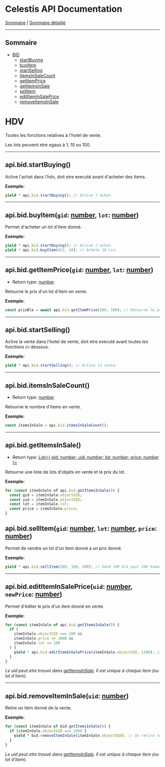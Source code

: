 # Celestis API Documentation

[Sommaire](README.md) | [Sommaire détaillé](singlepage.md)

---

## Sommaire

- [BID](#bid)
  - [startBuying](#bidstartbuying)
  - [buyItem](#hdv-buy-item)
  - [startSelling](#bidstartselling)
  - [itemsInSaleCount](#biditemsInSaleCount)
  - [getItemPrice](#hdv-get-item-price)
  - [getItemsInSale](#bidgetitemsinsale)
  - [sellItem](#hdv-sell-item)
  - [editItemInSalePrice](#hdv-edit-item-in-sale-price)
  - [removeItemsInSale](#hdv-remove-item-in-sale)

# HDV

Toutes les fonctions relatives à l'hotel de vente.

Les lots peuvent etre egaux à 1, 10 ou 100.

---

## api.bid.startBuying()

Active l'achat dans l'hdv, doit etre executé avant d'acheter des items.

**Exemple:**

```js
yield * api.bid.startBuying(); // Active l'achat.
```

---

<h2 id="hdv-buy-item">
  api.bid.buyItem(<code>gid</code>: <a href="https://developer.mozilla.org/fr-Fr/docs/Web/JavaScript/Data_structures#Number_type">number</a>, <code>lot</code>: <a href="https://developer.mozilla.org/fr-Fr/docs/Web/JavaScript/Data_structures#Number_type">number</a>)
</h2>

Permet d'acheter un lot d'item donné.

**Exemple:**

```js
yield * api.bid.startBuying(); // Active l'achat.
yield * api.bid.buyItem(423, 10); // Achète 10 Lin.
```

---

<h2 id="hdv-get-item-price">
  api.bid.getItemPrice(<code>gid</code>: <a href="https://developer.mozilla.org/fr-Fr/docs/Web/JavaScript/Data_structures#Number_type">number</a>, <code>lot</code>: <a href="https://developer.mozilla.org/fr-Fr/docs/Web/JavaScript/Data_structures#Number_type">number</a>)
</h2>

- Return type: <a href="https://developer.mozilla.org/fr-Fr/docs/Web/JavaScript/Data_structures#Number_type">number</a>

Retourne le prix d'un lot d'item en vente.

**Exemple:**

```js
const prixBle = await api.bid.getItemPrice(289, 100); // Retourne le prix du lot de 100 blé.
```

---

## api.bid.startSelling()

Active la vente dans l'hotel de vente, doit etre executé avant toutes les fonctions ci-dessous.

**Exemple:**

```js
yield * api.bid.startSelling(); // Active la vente.
```

---

## api.bid.itemsInSaleCount()

- Return type: <a href="https://developer.mozilla.org/fr-Fr/docs/Web/JavaScript/Data_structures#Number_type">number</a>

Retourne le nombre d'items en vente.

**Exemple:**

```js
const itemsInSale = api.bid.itemsInSaleCount();
```

---

## api.bid.getItemsInSale()

- Return type: <a href="http://flaviocorpa.com/linq.ts/docs/classes/list/index.html">List<{ gid: number; uid: number; lot: number; price: number }></a>

Retourne une liste de lots d'objets en vente et le prix du lot.

**Exemple:**

```js
for (const itemInSale of api.bid.getItemsInSale()) {
  const gid = itemInSale.objectGID;
  const uid = itemInSale.objectUID;
  const lot = itemInSale.lot;
  const price = itemInSale.price;
}
```

<h2 id="hdv-sell-item">
  api.bid.sellItem(<code>gid</code>: <a href="https://developer.mozilla.org/fr-Fr/docs/Web/JavaScript/Data_structures#Number_type">number</a>, <code>lot</code>: <a href="https://developer.mozilla.org/fr-Fr/docs/Web/JavaScript/Data_structures#Number_type">number</a>, <code>price</code>: <a href="https://developer.mozilla.org/fr-Fr/docs/Web/JavaScript/Data_structures#Number_type">number</a>)
</h2>

Permet de vendre un lot d'un item donné à un prix donné.

**Exemple:**

```js
yield * api.bid.sellItem(289, 100, 200); // Vend 100 blé pour 200 kamas.
```

---

<h2 id="hdv-edit-item-in-sale-price">
  api.bid.editItemInSalePrice(<code>uid</code>: <a href="https://developer.mozilla.org/fr-Fr/docs/Web/JavaScript/Data_structures#Number_type">number</a>, <code>newPrice</code>: <a href="https://developer.mozilla.org/fr-Fr/docs/Web/JavaScript/Data_structures#Number_type">number</a>)
</h2>

Permet d'éditer le prix d'un item donné en vente.

**Exemple:**

```js
for (const itemInSale of api.bid.getItemsInSale()) {
  if (
    itemInSale.objectGID === 289 &&
    itemInSale.price <= 1000 &&
    itemInSale.lot <= 100
  ) {
    yield * api.bid.editItemInSalePrice(itemInSale.objectUID, 1200); // On augmente le prix des lots de 100 blé.
  }
}
```

_Le uid peut etre trouvé dans [getItemsInSale](#bidgetitemsinsale). Il est unique à chaque item (ou lot d'item)._

---

<h2 id="hdv-remove-item-in-sale">
  api.bid.removeItemInSale(<code>uid</code>: <a href="https://developer.mozilla.org/fr-Fr/docs/Web/JavaScript/Data_structures#Number_type">number</a>)
</h2>

Retire un item donné de la vente.

**Exemple:**

```js
for (const itemInSale of bid.getItemsInSale()) {
  if (itemInSale.objectGID === 289) {
    yield * bid.removeItemInSale(itemInSale.objectUID); // On retire tous les lots de blé de la vente.
  }
}
```

_Le uid peut etre trouvé dans [getItemsInSale](#bidgetitemsinsale). Il est unique à chaque item (ou lot d'item)._

